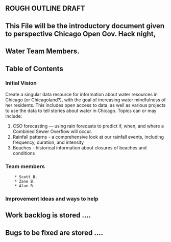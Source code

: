 ## ROUGH OUTLINE DRAFT
## This File will be the introductory document given to perspective Chicago Open Gov. Hack night, 
## Water Team Members.

## Table of Contents
### Initial Vision
Create a singular data resource for information about water resources in Chicago (or Chicagoland?), with the goal of increasing water mindfulness of her residents.  This includes open access to data, as well as various projects to use the data to tell stories about water in Chicago.  Topics can or may include:

1. CSO forecasting — using rain forecasts to predict if, when, and where a Combined Sewer Overflow will occur.
2. Rainfall patterns - a comprehensive look at our rainfall events, including frequency, duration, and intensity
3. Beaches - historical information about closures of beaches and conditions

### Team members
        * Scott B.
        * Zane B.
        * Alan R.
### Improvement Ideas and ways to help



## Work backlog is stored ....
## Bugs to be fixed are stored ....




